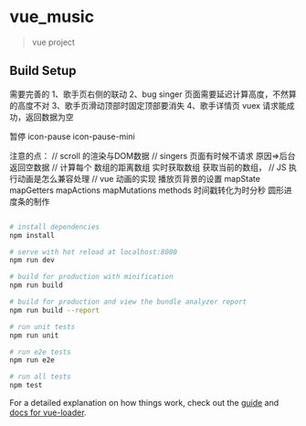 # vue_music

> vue project

## Build Setup
需要完善的
  1、歌手页右侧的联动
  2、bug singer 页面需要延迟计算高度，不然算的高度不对
  3、歌手页滑动顶部时固定顶部要消失
  4、歌手详情页 vuex 请求能成功，返回数据为空


暂停 icon-pause icon-pause-mini

注意的点：
// scroll 的渲染与DOM数据
// singers 页面有时候不请求 原因=>后台返回空数据
// 计算每个 数组的距离数组 实时获取数组 获取当前的数组，
// JS 执行动画是怎么兼容处理
// vue 动画的实现
播放页背景的设置
mapState mapGetters
mapActions mapMutations  methods
时间戳转化为时分秒
圆形进度条的制作

``` bash

# install dependencies
npm install

# serve with hot reload at localhost:8080
npm run dev

# build for production with minification
npm run build

# build for production and view the bundle analyzer report
npm run build --report

# run unit tests
npm run unit

# run e2e tests
npm run e2e

# run all tests
npm test
```

For a detailed explanation on how things work, check out the [guide](http://vuejs-templates.github.io/webpack/) and [docs for vue-loader](http://vuejs.github.io/vue-loader).
